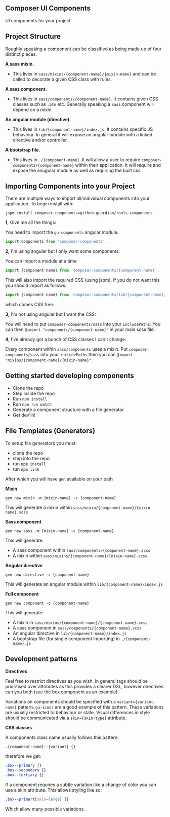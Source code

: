 Composer UI Components
---------

UI components for your project.


Project Structure
-----------

Roughly speaking a component can be classified as being made up of four distinct pieces:

__A sass mixin.__
- This lives in `sass/mixins/{component-name}/{mixin-name}` and can be called to decorate a given CSS class with rules.

__A sass component.__
- This lives in `sass/components/{component-name}`. It contains given CSS classes such as `.btn` etc. Generally speaking a `sass` component will depend on a mixin.

__An angular module (directive).__
- This lives in `lib/{component-name}/index.js`. It contains specific JS behaviour. In general it will expose an angular module with a linked directive and/or controller.

__A bootstrap file.__
- This lives in `./{component-name}`. It will allow a user to require `composer-components/{component-name}` within their application. It will require and expose the anugular module as well as requiring the built css.



Importing Components into your Project
-----------

There are multiple ways to import all/individual components into your application. To begin install with:

```jspm install composer-components=github:guardian/tools-components```

__1,__ Give me all the things:

You need to import the `gu-components` angular module.

``` js
import components from 'composer-components';
```

__2,__ I'm using angular but I only want some components:

You can import a module at a time

``` js
import {component-name} from 'composer-components/{component-name}';
```

This will also import the required CSS (using jspm). If you do not want this you should import as follows:

``` js
import {component-name} from 'composer-components/lib/{component-name}/index'
```

which comes CSS free.

__3,__ I'm not using angular but I want the CSS:

You will need to put `composer-components/sass` into your `includePaths`. You can then `@import "components/{component-name}"` in your main scss file.

__4,__ I've already got a bunch of CSS classes I can't change:

Every component within `sass/components` uses a mixin. Put `composer-components/sass` into your `includePaths` then you can `@import "mixins/{component-name}/{mixin-name}"`.


Getting started developing components
-----------
- Clone the repo
- Step inside the repo
- Run `npm install`
- Run `npm run watch`
- Generate a component structure with a file generator
- Get dev'in!


File Templates (Generators)
----------

To setup file generators you must:
- clone the repo
- step into the repo
- run `npm install`
- run `npm link`

After which you will have `gen` available on your path

__Mixin__

`gen new mixin -m {mixin-name} -c {component-name}`

This will generate a mixin within `sass/mixin/{component-name}/{mixin-name}.scss`

__Sass component__

`gen new sass -m {mixin-name} -c {component-name}`

This will generate:
- A sass component within `sass/components/{component-name}.scss`
- A mixin within `sass/mixins/{component-name}/{mixin-name}.scss`

__Angular directive__

`gen new directive -c {component-name}`

This will generate an angular module within `lib/{component-name}/index.js`

__Full component__

`gen new component -c {component-name}`

This will generate:

- A mixin in `sass/mixins/{component-name}/{component-name}.scss`
- A sass component in `sass/components/{component-name}.scss`
- An angular directive in `lib/{component-name}/index.js`
- A bootstrap file (for single component importing) in `./{component-name}.js`

Development patterns
---------------------

__Directives__

Feel free to restrict directives as you wish. In general tags should be prioritised over attributes as this provides a clearer DSL, however directives can you both (see the box component as an example).

Variations on components should be specified with a `variant={variant-name}` pattern. `gu-icons` are a good example of this pattern. These variations are usually restricted to behaviour or state. Visual differences in style should be communicated via a `skin={skin-type}` attribute.

__CSS classes__

A components class name usually follows this pattern:

```css
.{component-name}--{variant} {}
```

therefore we get:

```css
.box--primary {}
.box--secondary {}
.box--tertiary {}
```

If a component requires a subtle variation like a change of color you can use a skin attribute.  This allows styling like so:

``` css
.box--primart[skin=large] {}
```

Which allow many possible variations.
